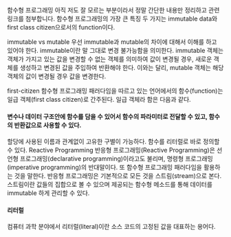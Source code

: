 함수형 프로그래밍
아직 저도 잘 모르는 부분이라서 정말 간단한 내용만 정리하고 관련 링크를 첨부합니다. 함수형 프로그래밍의 가장 큰 특징 두 가지는 immutable data와 first class citizen으로서의 function이다.

immutable vs mutable
우선 immutable과 mutable의 차이에 대해서 이해를 하고 있어야 한다. immutable이란 말 그대로 변경 불가능함을 의미한다. immutable 객체는 객체가 가지고 있는 값을 변경할 수 없는 객체를 의미하여 값이 변경될 경우, 새로운 객체를 생성하고 변경된 값을 주입하여 반환해야 한다. 이와는 달리, mutable 객체는 해당 객체의 값이 변경될 경우 값을 변경한다.

first-citizen
함수형 프로그래밍 패러다임을 따르고 있는 언어에서의 함수(function)는 일급 객체(first class citizen)로 간주된다. 일급 객체라 함은 다음과 같다.

#### 변수나 데이터 구조안에 함수를 담을 수 있어서 함수의 파라미터로 전달할 수 있고, 함수의 반환값으로 사용할 수 있다.
할당에 사용된 이름과 관계없이 고유한 구별이 가능하다.
함수를 리터럴로 바로 정의할 수 있다.
Reactive Programming
반응형 프로그래밍(Reactive Programming)은 선언형 프로그래밍(declarative programming)이라고도 불리며, 명령형 프로그래밍(imperative programming)의 반대말이다. 또 함수형 프로그래밍 패러다임을 활용하는 것을 말한다. 반응형 프로그래밍은 기본적으로 모든 것을 스트림(stream)으로 본다. 스트림이란 값들의 집합으로 볼 수 있으며 제공되는 함수형 메소드를 통해 데이터를 immutable 하게 관리할 수 있다.

#### 리터럴
컴퓨터 과학 분야에서 리터럴(literal)이란 소스 코드의 고정된 값을 대표하는 용어다.